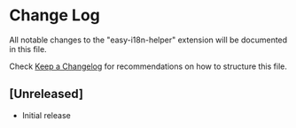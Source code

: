# Change Log

All notable changes to the "easy-i18n-helper" extension will be documented in this file.

Check [Keep a Changelog](http://keepachangelog.com/) for recommendations on how to structure this file.

## [Unreleased]

- Initial release